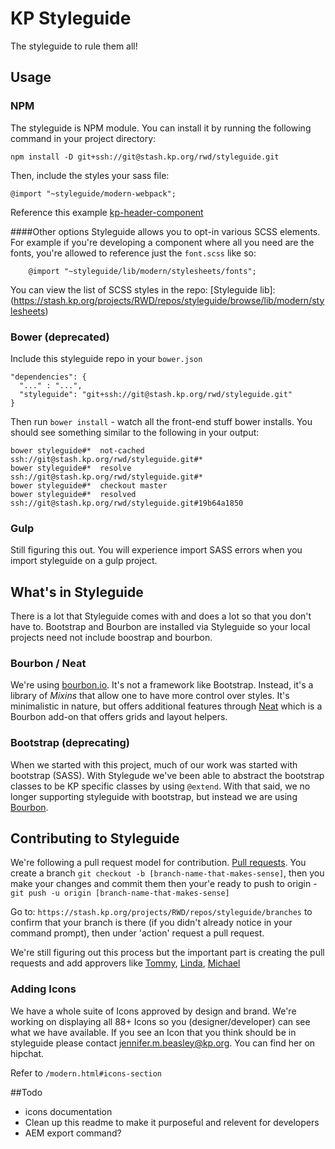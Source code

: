 # KP Styleguide

The styleguide to rule them all!

## Usage

### NPM

The styleguide is NPM module. You can install it by running the following command in your project directory:

    npm install -D git+ssh://git@stash.kp.org/rwd/styleguide.git

Then, include the styles your sass file:

    @import "~styleguide/modern-webpack";

Reference this example [kp-header-component](https://stash.kp.org/projects/CDS/repos/kp-header-component/browse)

####Other options
Styleguide allows you to opt-in various SCSS elements. For example if you're developing a component where all you need are the fonts, you're allowed to reference just the `font.scss` like so:

```
    @import "~styleguide/lib/modern/stylesheets/fonts";

```
You can view the list of SCSS styles in the repo: [Styleguide lib]:(https://stash.kp.org/projects/RWD/repos/styleguide/browse/lib/modern/stylesheets)

### Bower (deprecated)

Include this styleguide repo in your `bower.json`

    "dependencies": {
      "..." : "...",
      "styleguide": "git+ssh://git@stash.kp.org/rwd/styleguide.git"
    }

Then run `bower install` - watch all the front-end stuff bower installs. You should see something similar to the following in your output:

    bower styleguide#*  not-cached ssh://git@stash.kp.org/rwd/styleguide.git#*
    bower styleguide#*  resolve ssh://git@stash.kp.org/rwd/styleguide.git#*
    bower styleguide#*  checkout master
    bower styleguide#*  resolved ssh://git@stash.kp.org/rwd/styleguide.git#19b64a1850

### Gulp

Still figuring this out. You will experience import SASS errors when you import styleguide on a gulp project.


## What's in Styleguide

There is a lot that Styleguide comes with and does a lot so that you don't have to. Bootstrap and Bourbon are installed via Styleguide so your local projects need not include boostrap and bourbon.

### Bourbon / Neat

We're using [bourbon.io](http://bourbon.io/). It's not a framework like Bootstrap. Instead, it's a library of _Mixins_ that allow one to have more control over styles. It's minimalistic in nature, but offers additional features through [Neat](http://neat.bourbon.io/) which is a Bourbon add-on that offers grids and layout helpers.

### Bootstrap (deprecating)

When we started with this project, much of our work was started with bootstrap (SASS). With Stylegude we've been able to abstract the bootstrap classes to be KP specific classes by using `@extend`. With that said, we no longer supporting styleguide with bootstrap, but instead we are using [Bourbon](http://bourbon.io/).


## Contributing to Styleguide
We're following a pull request model for contribution. [Pull requests](https://www.atlassian.com/git/tutorials/making-a-pull-request/). You create a branch `git checkout -b [branch-name-that-makes-sense]`, then you make your changes and commit them then your'e ready to push to origin - `git push -u origin [branch-name-that-makes-sense]`

Go to: `https://stash.kp.org/projects/RWD/repos/styleguide/branches` to confirm that your branch is there (if you didn't already notice in your command prompt), then under 'action' request a pull request.

We're still figuring out this process but the important part is creating the pull requests and add approvers like [Tommy](https://stash.kp.org/users/i183632), [Linda](https://stash.kp.org/users/l151042), [Michael](https://stash.kp.org/users/k948046)

### Adding Icons

We have a whole suite of Icons approved by design and brand. We're working on displaying all 88+ Icons so you (designer/developer) can see what we have available. If you see an Icon that you think should be in styleguide please contact jennifer.m.beasley@kp.org. You can find her on hipchat.

Refer to `/modern.html#icons-section`


##Todo
- icons documentation
- Clean up this readme to make it purposeful and relevent for developers
- AEM export command?